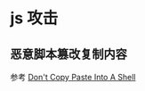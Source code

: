 # js 攻击

## 恶意脚本篡改复制内容
参考 [Don't Copy Paste Into A Shell](https://briantracy.xyz/writing/copy-paste-shell.html)